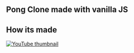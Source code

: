## Pong Clone made with vanilla JS

## How its made
[![YouTube thumbnail](./doc/thumb.png)](https://www.youtube.com/watch?v=PeY6lXPrPaA)